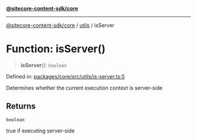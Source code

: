 [**@sitecore-content-sdk/core**](../../README.md)

***

[@sitecore-content-sdk/core](../../README.md) / [utils](../README.md) / isServer

# Function: isServer()

> **isServer**(): `boolean`

Defined in: [packages/core/src/utils/is-server.ts:5](https://github.com/Sitecore/content-sdk/blob/d66d73920955c32f18807cacf98f4ede97be14bd/packages/core/src/utils/is-server.ts#L5)

Determines whether the current execution context is server-side

## Returns

`boolean`

true if executing server-side
